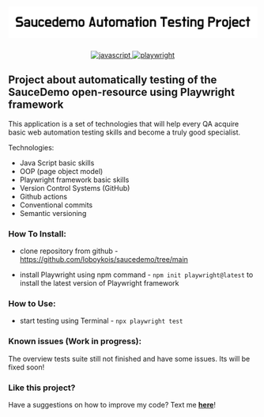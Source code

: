 <h1 align="center">
   <img src="/Saucedemo_Automation_Testing_Project.png" alt="SauceDemo">
</h1>

<p align="center">
   <a href="https://img.shields.io/badge/language-JavaScript">
      <img src="https://img.shields.io/badge/language-JavaScript-black?color=%23ffff00" alt="javascript">
   </a>
   <a href="https://img.shields.io/badge/framework-Playwright-black">
      <img src="https://img.shields.io/badge/framework-Playwright-black?color=%2345ba4b" alt="playwright">
   </a>
</p>

## Project about automatically testing of the SauceDemo open-resource using Playwright framework

This application is a set of technologies that will help every QA acquire basic web automation testing skills and become a truly good specialist.

Technologies:

- Java Script basic skills
- OOP (page object model)
- Playwright framework basic skills
- Version Control Systems (GitHub)
- Github actions
- Conventional commits
- Semantic versioning

### How To Install:

- clone repository from github - https://github.com/loboykois/saucedemo/tree/main

- install Playwright using npm command - `npm init playwright@latest` to install the latest version of Playwright framework

### How to Use:

- start testing using Terminal - `npx playwright test`

### Known issues (Work in progress):

The overview tests suite still not finished and have some issues. Its will be fixed soon!

### Like this project?

Have a suggestions on how to improve my code? Text me **[here](https://www.linkedin.com/in/ilia-loboiko-0b25ba239/)**!
